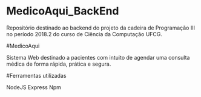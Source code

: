 # MedicoAqui_BackEnd

Repositório destinado ao backend do projeto da cadeira de Programação III no período 2018.2 do curso de Ciência da Computação UFCG.

#MedicoAqui 

Sistema Web destinado a pacientes com intuito de agendar uma consulta médica de forma rápida, prática e segura.

#Ferramentas utilizadas

NodeJS
Express
Npm